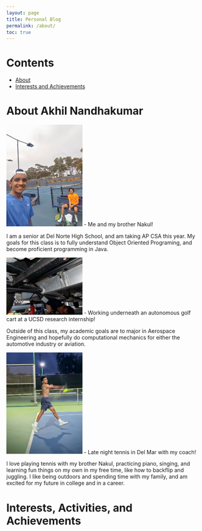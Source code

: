 ```yaml
---
layout: page
title: Personal Blog
permalink: /about/
toc: true
---
```

# Contents
- [About](#about-akhil-nandhakumar)
- [Interests and Achievements](#interests-activities-and-achievements)

# About Akhil Nandhakumar

<img src="https://github.com/AkhilNandhakumar/CSA/blob/master/images/me_1.jpeg?raw=true" alt="Me and my brother Nakul!" width="200"/>
-  Me and my brother Nakul!

I am a senior at Del Norte High School, and am taking AP CSA this year. My goals for this class is to fully understand Object Oriented Programing, and become proficient programming in Java. 

<img src="https://github.com/AkhilNandhakumar/CSA/blob/master/images/me_2.jpg?raw=truee" alt="Working underneath an autonomous golf cart at a UCSD research internship!" width="200"/>
- Working underneath an autonomous golf cart at a UCSD research internship!

Outside of this class, my academic goals are to major in Aerospace Engineering and hopefully do computational mechanics for either the automotive industry or aviation. 

<img src="https://github.com/AkhilNandhakumar/CSA/blob/master/images/me_3.jpeg?raw=true" alt="Late night tennis in Del Mar with my coach!" width="200"/>
- Late night tennis in Del Mar with my coach!

I love playing tennis with my brother Nakul, practicing piano, singing, and learning fun things on my own in my free time, like how to backflip and juggling. I like being outdoors and spending time with my family, and am excited for my future in college and in a career.

# Interests, Activities, and Achievements

